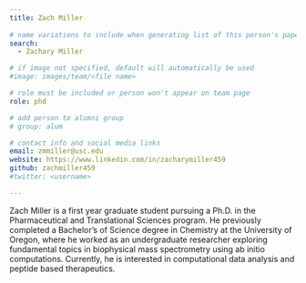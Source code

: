 ```yaml
---
title: Zach Miller
 
# name variations to include when generating list of this person's papers
search:
  - Zachary Miller

# if image not specified, default will automatically be used
#image: images/team/<file name>

# role must be included or person won't appear on team page
role: phd

# add person to alumni group
# group: alum

# contact info and social media links
email: zmmiller@usc.edu
website: https://www.linkedin.com/in/zacharymiller459
github: zachmiller459
#twitter: <username>

---
```


Zach Miller is a first year graduate student pursuing a Ph.D. in the Pharmaceutical and Translational Sciences program.
He previously completed a Bachelor’s of Science degree in Chemistry at the University of Oregon, where he worked as an undergraduate researcher exploring fundamental topics in biophysical mass spectrometry using ab initio computations.
Currently, he is interested in computational data analysis and peptide based therapeutics. 
